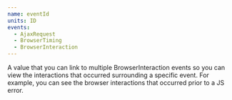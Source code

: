 ```yaml
---
name: eventId
units: ID
events:
  - AjaxRequest
  - BrowserTiming
  - BrowserInteraction
---
```


A value that you can link to multiple BrowserInteraction events so you can view the interactions that occurred surrounding a specific event. For example, you can see the browser interactions that occurred prior to a JS error.